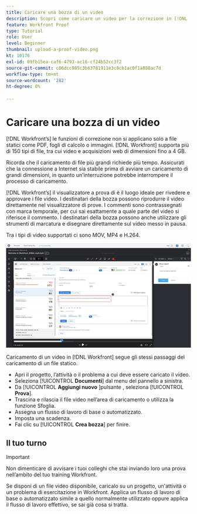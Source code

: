 ```yaml
---
title: Caricare una bozza di un video
description: Scopri come caricare un video per la correzione in [!DNL  Workfront].
feature: Workfront Proof
type: Tutorial
role: User
level: Beginner
thumbnail: upload-a-proof-video.png
kt: 10176
exl-id: 09fb15ea-caf6-4793-ac16-cf24b52cc3f2
source-git-commit: c06dcc985c3b63781911e3c8cb1ac0f1a888ac7d
workflow-type: tm+mt
source-wordcount: '282'
ht-degree: 0%

---
```


# Caricare una bozza di un video

[!DNL Workfront’s] le funzioni di correzione non si applicano solo a file statici come PDF, fogli di calcolo o immagini. [!DNL Workfront] supporta più di 150 tipi di file, tra cui video e acquisizioni web di dimensioni fino a 4 GB.

Ricorda che il caricamento di file più grandi richiede più tempo. Assicurati che la connessione a Internet sia stabile prima di avviare un caricamento di grandi dimensioni, in quanto un&#39;interruzione potrebbe interrompere il processo di caricamento.

<!-- For a complete list of uploadable file types, see the article, Supported proofing file types. -->

[!DNL Workfront’s] il visualizzatore a prova di è il luogo ideale per rivedere e approvare i file video. I destinatari della bozza possono riprodurre il video direttamente nel visualizzatore di prove. I commenti sono contrassegnati con marca temporale, per cui sai esattamente a quale parte del video si riferisce il commento. I destinatari della bozza possono anche utilizzare gli strumenti di marcatura e disegnare direttamente sul video messo in pausa.

Tra i tipi di video supportati ci sono MOV, MP4 e H.264. <!-- Check the supported file types list to make sure the video type you use is compatible with Workfront’s proofing features.-->

![Immagine di markup su un file di bozza video.](assets/upload-a-proof-of-a-video.png)

Caricamento di un video in [!DNL Workfront] segue gli stessi passaggi del caricamento di un file statico.

* Apri il progetto, l’attività o il problema a cui deve essere caricato il video.
* Seleziona [!UICONTROL **Documenti**] dal menu del pannello a sinistra.
* Da [!UICONTROL **Aggiungi nuovo** ]pulsante , seleziona [!UICONTROL **Prova**].
* Trascina e rilascia il file video nell’area di caricamento o utilizza la funzione Sfoglia.
* Assegna un flusso di lavoro di base o automatizzato.
* Imposta una scadenza.
* Fai clic su [!UICONTROL **Crea bozza**] per finire.

## Il tuo turno

>[!IMPORTANT]
>
>Non dimenticare di avvisare i tuoi colleghi che stai inviando loro una prova nell’ambito del tuo training Workfront.


Se disponi di un file video disponibile, caricalo su un progetto, un&#39;attività o un problema di esercitazione in Workfront. Applica un flusso di lavoro di base o automatizzato simile a quello normalmente utilizzato oppure applica il flusso di lavoro effettivo, se sai già cosa si tratta.

